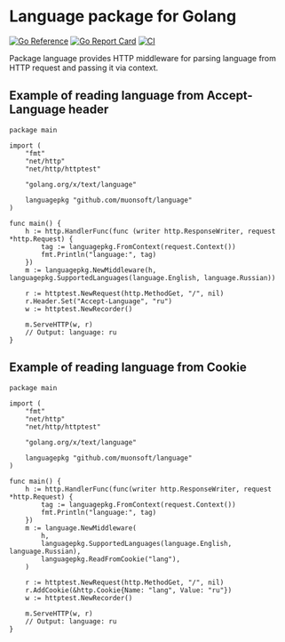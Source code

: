 # Language package for Golang

[![Go Reference](https://pkg.go.dev/badge/github.com/muonsoft/language.svg)](https://pkg.go.dev/github.com/muonsoft/language)
[![Go Report Card](https://goreportcard.com/badge/github.com/muonsoft/language)](https://goreportcard.com/report/github.com/muonsoft/language)
[![CI](https://github.com/muonsoft/language/actions/workflows/main.yml/badge.svg)](https://github.com/muonsoft/language/actions/workflows/main.yml)

Package language provides HTTP middleware for parsing language from HTTP request and passing it via context.

## Example of reading language from Accept-Language header

```golang
package main

import (
    "fmt"
    "net/http"
    "net/http/httptest"
    
    "golang.org/x/text/language"
    
    languagepkg "github.com/muonsoft/language"
)

func main() {
    h := http.HandlerFunc(func (writer http.ResponseWriter, request *http.Request) {
        tag := languagepkg.FromContext(request.Context())
        fmt.Println("language:", tag)
    })
    m := languagepkg.NewMiddleware(h, languagepkg.SupportedLanguages(language.English, language.Russian))
    
    r := httptest.NewRequest(http.MethodGet, "/", nil)
    r.Header.Set("Accept-Language", "ru")
    w := httptest.NewRecorder()
    
    m.ServeHTTP(w, r)
    // Output: language: ru
}
```

## Example of reading language from Cookie

```golang
package main

import (
    "fmt"
    "net/http"
    "net/http/httptest"
    
    "golang.org/x/text/language"
    
    languagepkg "github.com/muonsoft/language"
)

func main() {
    h := http.HandlerFunc(func(writer http.ResponseWriter, request *http.Request) {
        tag := languagepkg.FromContext(request.Context())
        fmt.Println("language:", tag)
    })
    m := language.NewMiddleware(
        h,
        languagepkg.SupportedLanguages(language.English, language.Russian),
        languagepkg.ReadFromCookie("lang"),
    )
    
    r := httptest.NewRequest(http.MethodGet, "/", nil)
    r.AddCookie(&http.Cookie{Name: "lang", Value: "ru"})
    w := httptest.NewRecorder()
    
    m.ServeHTTP(w, r)
    // Output: language: ru
}
```
